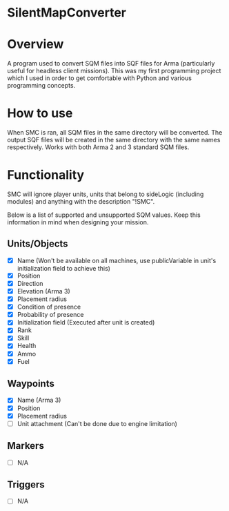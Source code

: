 SilentMapConverter
========================

# Overview
A program used to convert SQM files into SQF files for Arma (particularly useful for headless client missions). This was my first programming project which I used in order to get comfortable with Python and various programming concepts.

# How to use
When SMC is ran, all SQM files in the same directory will be converted. The output SQF files will be created in the same directory with the same names respectively.
Works with both Arma 2 and 3 standard SQM files.

# Functionality
SMC will ignore player units, units that belong to sideLogic (including modules) and anything with the description "!SMC".

Below is a list of supported and unsupported SQM values. Keep this information in mind when designing your mission.

## Units/Objects

- [x] Name (Won't be available on all machines, use publicVariable in unit's initialization field to achieve this)
- [x] Position
- [x] Direction
- [x] Elevation (Arma 3)
- [x] Placement radius
- [x] Condition of presence
- [x] Probability of presence
- [x] Initialization field (Executed after unit is created)
- [x] Rank
- [x] Skill
- [x] Health
- [x] Ammo
- [x] Fuel

## Waypoints

- [x] Name (Arma 3)
- [x] Position
- [x] Placement radius
- [ ] Unit attachment (Can't be done due to engine limitation)

## Markers

- [ ] N/A

## Triggers

- [ ] N/A